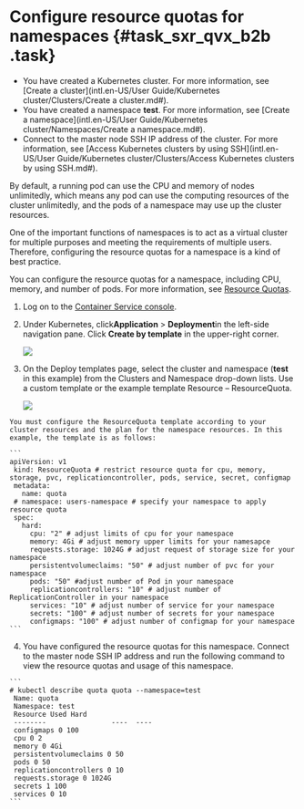 # Configure resource quotas for namespaces {#task_sxr_qvx_b2b .task}

-   You have created a Kubernetes cluster. For more information, see [Create a cluster](intl.en-US/User Guide/Kubernetes cluster/Clusters/Create a cluster.md#).
-   You have created a namespace **test**. For more information, see [Create a namespace](intl.en-US/User Guide/Kubernetes cluster/Namespaces/Create a namespace.md#).
-   Connect to the master node SSH IP address of the cluster. For more information, see [Access Kubernetes clusters by using SSH](intl.en-US/User Guide/Kubernetes cluster/Clusters/Access Kubernetes clusters by using SSH.md#).

By default, a running pod can use the CPU and memory of nodes unlimitedly, which means any pod can use the computing resources of the cluster unlimitedly, and the pods of a namespace may use up the cluster resources.

One of the important functions of namespaces is to act as a virtual cluster for multiple purposes and meeting the requirements of multiple users. Therefore, configuring the resource quotas for a namespace is a kind of best practice.

You can configure the resource quotas for a namespace, including CPU, memory, and number of pods. For more information, see [Resource Quotas](https://kubernetes.io/docs/concepts/policy/resource-quotas/).

1.   Log on to the [Container Service console](https://cs.console.aliyun.com/). 
2.   Under Kubernetes, click**Application** \> **Deployment**in the left-side navigation pane. Click **Create by template** in the upper-right corner. 

     ![](http://static-aliyun-doc.oss-cn-hangzhou.aliyuncs.com/assets/img/14723/15329349446193_en-US.png) 

3.   On the Deploy templates page, select the cluster and namespace \(**test** in this example\) from the Clusters and Namespace drop-down lists. Use a custom template or the example template Resource – ResourceQuota. 

     ![](http://static-aliyun-doc.oss-cn-hangzhou.aliyuncs.com/assets/img/14723/15329349456194_en-US.png) 

    You must configure the ResourceQuota template according to your cluster resources and the plan for the namespace resources. In this example, the template is as follows:

    ```
    apiVersion: v1
     kind: ResourceQuota # restrict resource quota for cpu, memory, storage, pvc, replicationcontroller, pods, service, secret, configmap
     metadata:
       name: quota
     # namespace: users-namespace # specify your namespace to apply resource quota
     spec:
       hard:
         cpu: "2" # adjust limits of cpu for your namespace
         memory: 4Gi # adjust memory upper limits for your namesapce
         requests.storage: 1024G # adjust request of storage size for your namespace
         persistentvolumeclaims: "50" # adjust number of pvc for your namespace
         pods: "50" #adjust number of Pod in your namespace
         replicationcontrollers: "10" # adjust number of ReplicationController in your namespace
         services: "10" # adjust number of service for your namespace
         secrets: "100" # adjust number of secrets for your namespace
         configmaps: "100" # adjust number of configmap for your namespace
    ```

4.   You have configured the resource quotas for this namespace. Connect to the master node SSH IP address and run the following command to view the resource quotas and usage of this namespace. 

    ```
    # kubectl describe quota quota --namespace=test
     Name: quota
     Namespace: test
     Resource Used Hard
     --------                ----  ----
     configmaps 0 100
     cpu 0 2
     memory 0 4Gi
     persistentvolumeclaims 0 50
     pods 0 50
     replicationcontrollers 0 10
     requests.storage 0 1024G
     secrets 1 100
     services 0 10
    ```


